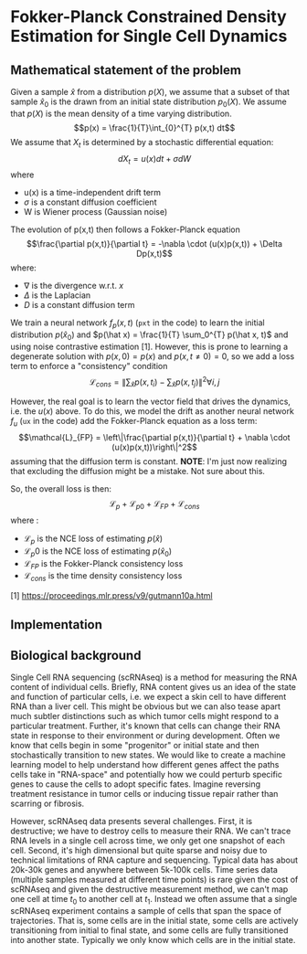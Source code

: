 # Fokker-Planck Constrained Density Estimation for Single Cell Dynamics
## Mathematical statement of the problem
Given a sample $\hat x$ from a distribution $p(X)$, we assume that a subset of that sample $\hat x_0$ is the drawn from an initial state distribution $p_0(X)$. We assume that $p(X)$ is the mean density of a time varying distribution. 
$$p(x) = \frac{1}{T}\int_{0}^{T} p(x,t) dt$$ We assume that $X_t$ is determined by a stochastic differential equation:
$$dX_t = u(x)dt + \sigma dW$$ where 
* u(x) is a time-independent drift term
* $\sigma$ is a constant diffusion coefficient
* W is Wiener process (Gaussian noise)

The evolution of p(x,t) then follows a Fokker-Planck equation
$$\frac{\partial p(x,t)}{\partial t} = -\nabla \cdot (u(x)p(x,t)) + \Delta Dp(x,t)$$ where: 
* $\nabla$ is the divergence w.r.t. $x$ 
* $\Delta$ is the Laplacian
* $D$ is a constant diffusion term

We train a neural network $f_p(x,t)$ (`pxt` in the code) to learn the initial distribution $p(\hat x_0)$ and $p(\hat x) = \frac{1}{T} \sum_0^{T} p(\hat x, t)$ and  using noise contrastive estimation [1]. However, this is prone to learning a degenerate solution with $p(x,0)= p(x)$ and $p(x, t \neq 0) =0$, so we add a loss term to enforce a "consistency" condition $$\mathcal{L}_{cons} = \left\|\sum_{\hat x}p(x, t_i) - \sum_{\hat x}p(x, t_j)\right\|^2\forall i,j$$ 

However, the real goal is to learn the vector field that drives the dynamics, i.e. the $u(x)$ above. To do this, we model the drift as another neural network $f_u$ (`ux` in the code) add the Fokker-Planck equation as a loss term:
$$\mathcal{L}_{FP} = \left\|\frac{\partial p(x,t)}{\partial t} + \nabla \cdot (u(x)p(x,t))\right\|^2$$
assuming that the diffusion term is constant. 
**NOTE**: I'm just now realizing that excluding the diffusion might be a mistake. Not sure about this.

So, the overall loss is then: 
$$ \mathcal{L}_p + \mathcal{L}_{p0} + \mathcal{L}_{FP} + \mathcal{L}_{cons} $$
where :
* $\mathcal{L}_p$ is the NCE loss of estimating $p(\hat x)$
* $\mathcal{L}_p0$ is the NCE loss of estimating $p(\hat x_0)$
* $\mathcal{L}_{FP}$ is the Fokker-Planck consistency loss
* $\mathcal{L}_{cons}$ is the time density consistency loss

[1] https://proceedings.mlr.press/v9/gutmann10a.html

## Implementation

## Biological background
Single Cell RNA sequencing (scRNAseq) is a method for measuring the RNA content of individual cells. Briefly, RNA content gives us an idea of the state and function of particular cells, i.e. we expect a skin cell to have different RNA than a liver cell. This might be obvious but we can also tease apart much subtler distinctions such as which tumor cells might respond to a particular treatment. Further, it's known that cells can change their RNA state in response to their environment or during development. Often we know that cells begin in some "progenitor" or initial state and then stochastically transition to new states. We would like to create a machine learning model to help understand how different genes affect the paths cells take in "RNA-space" and potentially how we could perturb specific genes to cause the cells to adopt specific fates. Imagine reversing treatment resistance in tumor cells or inducing tissue repair rather than scarring or fibrosis.


However, scRNAseq data presents several challenges. First, it is destructive; we have to destroy cells to measure their RNA. We can't trace RNA levels in a single cell across time, we only get one snapshot of each cell. Second, it's high dimensional but quite sparse and noisy due to technical limitations of RNA capture and sequencing. Typical data has about 20k-30k genes and anywhere between 5k-100k cells. Time series data (multiple samples measured at different time points) is rare given the cost of scRNAseq and given the destructive measurement method, we can't map one cell at time $t_0$ to another cell at $t_1$. Instead we often assume that a single scRNAseq experiment contains a sample of cells that span the space of trajectories. That is, some cells are in the initial state, some cells are actively transitioning from initial to final state, and some cells are fully transitioned into another state. Typically we only know which cells are in the initial state.







